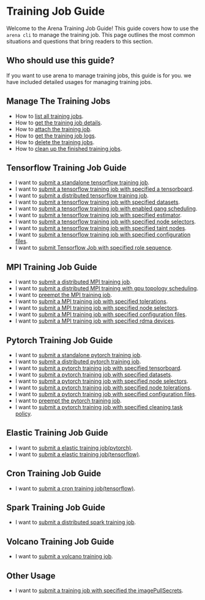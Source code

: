 # Training Job Guide

Welcome to the Arena Training Job Guide! This guide covers how to use the `arena cli` to manage the training job. This page outlines the most common situations and questions that bring readers to this section.


## Who should use this guide?

If you want to use arena to manage training jobs, this guide is for you. we have included detailed usages for managing training jobs.

## Manage The Training Jobs

* How to [list all training jobs](common/list_jobs.md).
* How to [get the training job details](common/get_job.md).
* How to [attach the training job](common/attach_job.md).
* How to [get the training job logs](common/get_job_logs.md). 
* How to [delete the training jobs](common/delete_jobs.md).
* How to [clean up the finished training jobs](common/prune_jobs.md). 

## Tensorflow Training Job Guide

* I want to [submit a standalone tensorflow training job](tfjob/standalone.md).
* I want to [submit a tensorflow training job with specified a tensorboard](tfjob/tensorboard.md).
* I want to [submit a distributed tensorflow training job](tfjob/distributed.md).
* I want to [submit a tensorflow training job with specified datasets](tfjob/dataset.md).
* I want to [submit a tensorflow training job with enabled gang scheduling](tfjob/gangschd.md).
* I want to [submit a tensorflow training job with specified estimator](tfjob/estimator.md).
* I want to [submit a tensorflow training job with specified node selectors](tfjob/selector.md).
* I want to [submit a tensorflow training job with specified taint nodes](tfjob/toleration.md).
* I want to [submit a tensorflow training job with specified configuration files](tfjob/assign_config_file.md).
* I want to [submit Tensorflow Job with specified role sequence](tfjob/role-sequence.md).

## MPI Training Job Guide

* I want to [submit a distributed MPI training job](mpijob/distributed.md).
* I want to [submit a distributed MPI training with gpu topology scheduling](mpijob/gputopology.md).
* I want to [preempt the MPI training job](mpijob/preempted.md).
* I want to [submit a MPI training job with specified tolerations](mpijob/toleration.md).
* I want to [submit a MPI training job with specified node selectors](mpijob/selector.md).
* I want to [submit a MPI training job with specified configuration files](mpijob/assign_config_file.md).
* I want to [submit a MPI training job with specified rdma devices](mpijob/rdma.md).


## Pytorch Training Job Guide

* I want to [submit a standalone pytorch training job](pytorchjob/standalone.md).
* I want to [submit a distributed pytorch training job](pytorchjob/distributed.md).
* I want to [submit a pytorch training job with specified tensorboard](pytorchjob/tensorboard.md).
* I want to [submit a pytorch training job with specified datasets](pytorchjob/distributed-data.md).
* I want to [submit a pytorch training job with specified node selectors](pytorchjob/node-selector.md).
* I want to [submit a pytorch training job with specified node tolerations](pytorchjob/node-toleration.md).
* I want to [submit a pytorch training job with specified configuration files](pytorchjob/assign-config-file.md).
* I want to [preempt the pytorch training job](pytorchjob/preempted.md).
* I want to [submit a pytorch training job with specified cleaning task policy](pytorchjob/clean-pod-policy.md).  

## Elastic Training Job Guide

* I want to [submit a elastic training job(pytorch)](etjob/elastictraining-pytorch-synthetic.md).
* I want to [submit a elastic training job(tensorflow)](etjob/elastictraining-tensorflow2-mnist.md).

## Cron Training Job Guide

* I want to [submit a cron training job(tensorflow)](cron/cron-tfjob.md).

## Spark Training Job Guide

* I want to [submit a distributed spark training job](sparkjob/distributed.md).

## Volcano Training Job Guide

* I want to [submit a volcano training job](volcanojob/volcanojob.md).

## Other Usage

* I want to [submit a training job with specified the imagePullSecrets](common/image-pull-secret.md).
